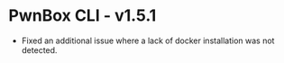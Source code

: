 # PwnBox CLI - v1.5.1

* Fixed an additional issue where a lack of docker installation was not detected.
